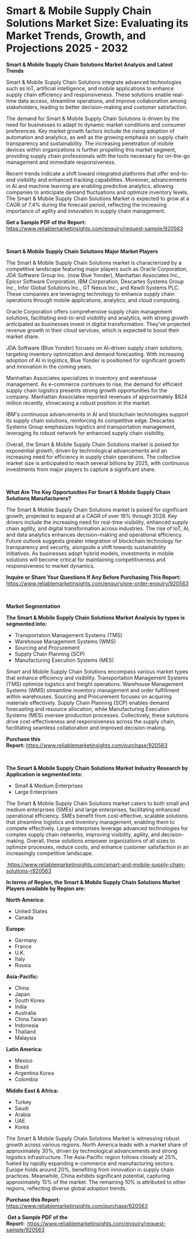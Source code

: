 <p><h1>Smart & Mobile Supply Chain Solutions Market Size: Evaluating its Market Trends, Growth, and Projections 2025 - 2032</h1></p><p><strong>Smart & Mobile Supply Chain Solutions Market Analysis and Latest Trends</strong></p>
<p><p>Smart & Mobile Supply Chain Solutions integrate advanced technologies such as IoT, artificial intelligence, and mobile applications to enhance supply chain efficiency and responsiveness. These solutions enable real-time data access, streamline operations, and improve collaboration among stakeholders, leading to better decision-making and customer satisfaction.</p><p>The demand for Smart & Mobile Supply Chain Solutions is driven by the need for businesses to adapt to dynamic market conditions and consumer preferences. Key market growth factors include the rising adoption of automation and analytics, as well as the growing emphasis on supply chain transparency and sustainability. The increasing penetration of mobile devices within organizations is further propelling this market segment, providing supply chain professionals with the tools necessary for on-the-go management and immediate responsiveness.</p><p>Recent trends indicate a shift toward integrated platforms that offer end-to-end visibility and enhanced tracking capabilities. Moreover, advancements in AI and machine learning are enabling predictive analytics, allowing companies to anticipate demand fluctuations and optimize inventory levels. The Smart & Mobile Supply Chain Solutions Market is expected to grow at a CAGR of 7.4% during the forecast period, reflecting the increasing importance of agility and innovation in supply chain management.</p></p>
<p><strong>Get a Sample PDF of the Report:&nbsp;</strong> <a href="https://www.reliablemarketinsights.com/enquiry/request-sample/920563?utm_campaign=3326&utm_medium=2&utm_source=Github&utm_content=ia&utm_term=18042025&utm_id=smart-mobile-supply-chain-solutions">https://www.reliablemarketinsights.com/enquiry/request-sample/920563</a></p>
<p>&nbsp;</p>
<p><strong>Smart & Mobile Supply Chain Solutions Major Market Players</strong></p>
<p><p>The Smart & Mobile Supply Chain Solutions market is characterized by a competitive landscape featuring major players such as Oracle Corporation, JDA Software Group Inc. (now Blue Yonder), Manhattan Associates Inc., Epicor Software Corporation, IBM Corporation, Descartes Systems Group Inc., Infor Global Solutions Inc., GT Nexus Inc., and Kewill Systems PLC. These companies are leveraging technology to enhance supply chain operations through mobile applications, analytics, and cloud computing.</p><p>Oracle Corporation offers comprehensive supply chain management solutions, facilitating end-to-end visibility and analytics, with strong growth anticipated as businesses invest in digital transformation. They've projected revenue growth in their cloud services, which is expected to boost their market share.</p><p>JDA Software (Blue Yonder) focuses on AI-driven supply chain solutions, targeting inventory optimization and demand forecasting. With increasing adoption of AI in logistics, Blue Yonder is positioned for significant growth and innovation in the coming years.</p><p>Manhattan Associates specializes in inventory and warehouse management. As e-commerce continues to rise, the demand for efficient supply chain logistics presents strong growth opportunities for the company. Manhattan Associates reported revenues of approximately $824 million recently, showcasing a robust position in the market.</p><p>IBM's continuous advancements in AI and blockchain technologies support its supply chain solutions, reinforcing its competitive edge. Descartes Systems Group emphasizes logistics and transportation management, leveraging its robust network for enhanced supply chain visibility.</p><p>Overall, the Smart & Mobile Supply Chain Solutions market is poised for exponential growth, driven by technological advancements and an increasing need for efficiency in supply chain operations. The collective market size is anticipated to reach several billions by 2025, with continuous investments from major players to capture a significant share.</p></p>
<p>&nbsp;</p>
<p><strong>What Are The Key Opportunities For Smart & Mobile Supply Chain Solutions Manufacturers?</strong></p>
<p><p>The Smart & Mobile Supply Chain Solutions market is poised for significant growth, projected to expand at a CAGR of over 16% through 2028. Key drivers include the increasing need for real-time visibility, enhanced supply chain agility, and digital transformation across industries. The rise of IoT, AI, and data analytics enhances decision-making and operational efficiency. Future outlook suggests greater integration of blockchain technology for transparency and security, alongside a shift towards sustainability initiatives. As businesses adopt hybrid models, investments in mobile solutions will become critical for maintaining competitiveness and responsiveness to market dynamics.</p></p>
<p><strong>Inquire or Share Your Questions If Any Before Purchasing This Report:</strong> <a href="https://www.reliablemarketinsights.com/enquiry/pre-order-enquiry/920563?utm_campaign=3326&utm_medium=2&utm_source=Github&utm_content=ia&utm_term=18042025&utm_id=smart-mobile-supply-chain-solutions">https://www.reliablemarketinsights.com/enquiry/pre-order-enquiry/920563</a></p>
<p>&nbsp;</p>
<p><strong>Market Segmentation</strong></p>
<p><strong>The Smart & Mobile Supply Chain Solutions Market Analysis by types is segmented into:</strong></p>
<p><ul><li>Transportation Management Systems (TMS)</li><li>Warehouse Management Systems (WMS)</li><li>Sourcing and Procurement</li><li>Supply Chain Planning (SCP)</li><li>Manufacturing Execution Systems (MES)</li></ul></p>
<p><p>Smart and Mobile Supply Chain Solutions encompass various market types that enhance efficiency and visibility. Transportation Management Systems (TMS) optimize logistics and freight operations. Warehouse Management Systems (WMS) streamline inventory management and order fulfillment within warehouses. Sourcing and Procurement focuses on acquiring materials effectively. Supply Chain Planning (SCP) enables demand forecasting and resource allocation, while Manufacturing Execution Systems (MES) oversee production processes. Collectively, these solutions drive cost-effectiveness and responsiveness across the supply chain, facilitating seamless collaboration and improved decision-making.</p></p>
<p><strong>Purchase this Report:&nbsp;</strong><a href="https://www.reliablemarketinsights.com/purchase/920563?utm_campaign=3326&utm_medium=2&utm_source=Github&utm_content=ia&utm_term=18042025&utm_id=smart-mobile-supply-chain-solutions">https://www.reliablemarketinsights.com/purchase/920563</a></p>
<p>&nbsp;</p>
<p><strong>The Smart & Mobile Supply Chain Solutions Market Industry Research by Application is segmented into:</strong></p>
<p><ul><li>Small & Medium Enterprises</li><li>Large Enterprises</li></ul></p>
<p><p>The Smart & Mobile Supply Chain Solutions market caters to both small and medium enterprises (SMEs) and large enterprises, facilitating enhanced operational efficiency. SMEs benefit from cost-effective, scalable solutions that streamline logistics and inventory management, enabling them to compete effectively. Large enterprises leverage advanced technologies for complex supply chain networks, improving visibility, agility, and decision-making. Overall, these solutions empower organizations of all sizes to optimize processes, reduce costs, and enhance customer satisfaction in an increasingly competitive landscape.</p></p>
<p><a href="https://www.reliablemarketinsights.com/smart-and-mobile-supply-chain-solutions-r920563?utm_campaign=3326&utm_medium=2&utm_source=Github&utm_content=ia&utm_term=18042025&utm_id=smart-mobile-supply-chain-solutions">&nbsp;https://www.reliablemarketinsights.com/smart-and-mobile-supply-chain-solutions-r920563</a></p>
<p><strong>In terms of Region, the Smart & Mobile Supply Chain Solutions Market Players available by Region are:</strong></p>
<p>
    <p> <strong> North America: </strong>
        <ul>
            <li>United States</li>
            <li>Canada</li>
        </ul>
        </p> 
    <p> <strong> Europe: </strong>
        <ul>
            <li>Germany</li>
            <li>France</li>
            <li>U.K.</li>
            <li>Italy</li>
            <li>Russia</li>
        </ul>
        </p> 
    <p> <strong> Asia-Pacific: </strong>
        <ul>
            <li>China</li>
            <li>Japan</li>
            <li>South Korea</li>
            <li>India</li>
            <li>Australia</li>
            <li>China Taiwan</li>
            <li>Indonesia</li>
            <li>Thailand</li>
            <li>Malaysia</li>
        </ul>
        </p> 
    <p> <strong> Latin America: </strong>
        <ul>
            <li>Mexico</li>
            <li>Brazil</li>
            <li>Argentina Korea</li>
            <li>Colombia</li>
        </ul>
        </p> 
    <p> <strong> Middle East & Africa: </strong>
        <ul>
            <li>Turkey</li>
            <li>Saudi</li>
            <li>Arabia</li>
            <li>UAE</li>
            <li>Korea</li>
        </ul>
    </p>
    </p>
<p><p>The Smart & Mobile Supply Chain Solutions Market is witnessing robust growth across various regions. North America leads with a market share of approximately 30%, driven by technological advancements and strong logistics infrastructure. The Asia-Pacific region follows closely at 25%, fueled by rapidly expanding e-commerce and manufacturing sectors. Europe holds around 20%, benefiting from innovation in supply chain practices. Meanwhile, China exhibits significant potential, capturing approximately 15% of the market. The remaining 10% is attributed to other regions, reflecting diverse global adoption trends.</p></p>
<p><strong>Purchase this Report: </strong><a href="https://www.reliablemarketinsights.com/purchase/920563?utm_campaign=3326&utm_medium=2&utm_source=Github&utm_content=ia&utm_term=18042025&utm_id=smart-mobile-supply-chain-solutions">https://www.reliablemarketinsights.com/purchase/920563</a></p>
<p>&nbsp;<strong>Get a Sample PDF of the Report:&nbsp;&nbsp;</strong><a href="https://www.reliablemarketinsights.com/enquiry/request-sample/920563?utm_campaign=3326&utm_medium=2&utm_source=Github&utm_content=ia&utm_term=18042025&utm_id=smart-mobile-supply-chain-solutions">https://www.reliablemarketinsights.com/enquiry/request-sample/920563</a></p>
<p><strong></strong></p>
<p><p></p><p></p><p></p></p>